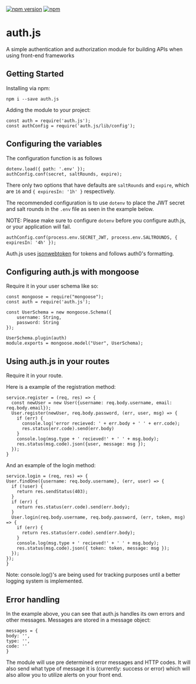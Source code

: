 [![npm version](https://img.shields.io/npm/v/auth.js.svg)](https://www.npmjs.com/package/auth.js)
[![npm](https://img.shields.io/npm/dt/auth.js.svg)](https://www.npmjs.com/package/auth.js)

# auth.js
A simple authentication and authorization module for building APIs when using front-end frameworks
## Getting Started

Installing via npm:
```
npm i --save auth.js
```

Adding the module to your project:

```
const auth = require('auth.js');
const authConfig = require('auth.js/lib/config');
```

## Configuring the variables
The configuration function is as follows
```
dotenv.load({ path: '.env' });
authConfig.conf(secret, saltRounds, expire);
```
There only two options that have defaults are ```saltRounds``` and ```expire```, which are ```16``` and ```{ expiresIn: '1h' }``` respectively.

The recommended configuration is to use ```dotenv``` to place the JWT secret and salt rounds in the ```.env``` file as seen in the example below.

NOTE: Please make sure to configure ```dotenv``` before you configure auth.js, or your application will fail.
```
authConfig.conf(process.env.SECRET_JWT, process.env.SALTROUNDS, { expiresIn: '4h' });
```
Auth.js uses [jsonwebtoken](https://github.com/auth0/node-jsonwebtoken) for tokens and follows auth0's formatting.

## Configuring auth.js with mongoose
Require it in your user schema like so:

```
const mongoose = require("mongoose");
const auth = require('auth.js');

const UserSchema = new mongoose.Schema({
    username: String,
    password: String
});

UserSchema.plugin(auth)
module.exports = mongoose.model("User", UserSchema);
```

## Using auth.js in your routes
Require it in your route.

Here is a example of the registration method:

```
service.register = (req, res) => {
  const newUser = new User({username: req.body.username, email: req.body.email});
  User.register(newUser, req.body.password, (err, user, msg) => {
    if (err) {
      console.log('error recieved: ' + err.body + ' ' + err.code);
      res.status(err.code).send(err.body)
    }
    console.log(msg.type + ' recieved!' + ' ' + msg.body);
    res.status(msg.code).json({user, message: msg });
  });
}
  ```

  And an example of the login method:

  ```
service.login = (req, res) => {
  User.findOne({username: req.body.username}, (err, user) => {
    if (!user) {
      return res.sendStatus(403);
    }
    if (err) {
      return res.status(err.code).send(err.body);
    }
    User.login(req.body.username, req.body.password, (err, token, msg) => {
      if (err) {
        return res.status(err.code).send(err.body);
      }
      console.log(msg.type + ' recieved!' + ' ' + msg.body);
      res.status(msg.code).json({ token: token, message: msg });
    });
  });
}
  ```
Note: console.log()'s are being used for tracking purposes until a better logging system is implemented.

## Error handling
In the example above, you can see that auth.js handles its own errors and other messages. Messages are stored in a message object:

  ```
messages = {
  body: '',
  type: '',
  code: ''
}
```
The module will use pre determined error messages and HTTP codes. It will also send what type of message it is (currently: success or error) which will also allow you to utilize alerts on your front end.
